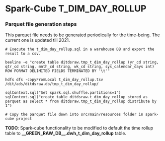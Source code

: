 # Spark-Cube T\_DIM\_DAY\_ROLLUP


### Parquet file generation steps

This parquet file needs to be generated periodically for the time-being. The current one is updated till 2021. 


```
# Execute the t_dim_day_rollup.sql in a warehouse DB and export the result to a csv.

beeline -e "create table ditdsraw.tmp_t_dim_day_rollup (yr_cd string, qtr_cd string, mnth_cd string, wk_cd string, sys_calendar_days int) ROW FORMAT DELIMITED FIELDS TERMINATED BY '\t'"

hdfs dfs -copyFromLocal t_dim_day_rollup.tsv /dit/ads/ditdsraw.db/tmp_t_dim_day_rollup/

sqlContext.sql("Set spark.sql.shuffle.partitions=1")
sqlContext.sql("create table ditdsraw.t_dim_day_rollup stored as parquet as select * from ditdsraw.tmp_t_dim_day_rollup distribute by 1")

# Copy the parquet file down into src/main/resources folder in spark-cube project
```

**TODO**: Spark-cube functionality to be modified to default the time rollup table to **\_\_GREEN\_RAW\_DB\_\_.dwh\_t\_dim\_day\_rollup** table.
